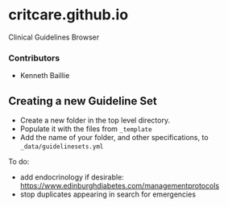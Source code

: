 # critcare.github.io

Clinical Guidelines Browser

### Contributors

- Kenneth Baillie


## Creating a new Guideline Set

- Create a new folder in the top level directory.
- Populate it with the files from `_template`
- Add the name of your folder, and other specifications, to `_data/guidelinesets.yml`






To do:
- add endocrinology if desirable: https://www.edinburghdiabetes.com/managementprotocols
- stop duplicates appearing in search for emergencies
